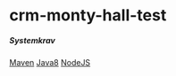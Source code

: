 # crm-monty-hall-test

##### Systemkrav

[Maven](https://maven.apache.org/)
[Java8](http://www.oracle.com/technetwork/java/javase/overview/index.html)
[NodeJS](https://nodejs.org)


